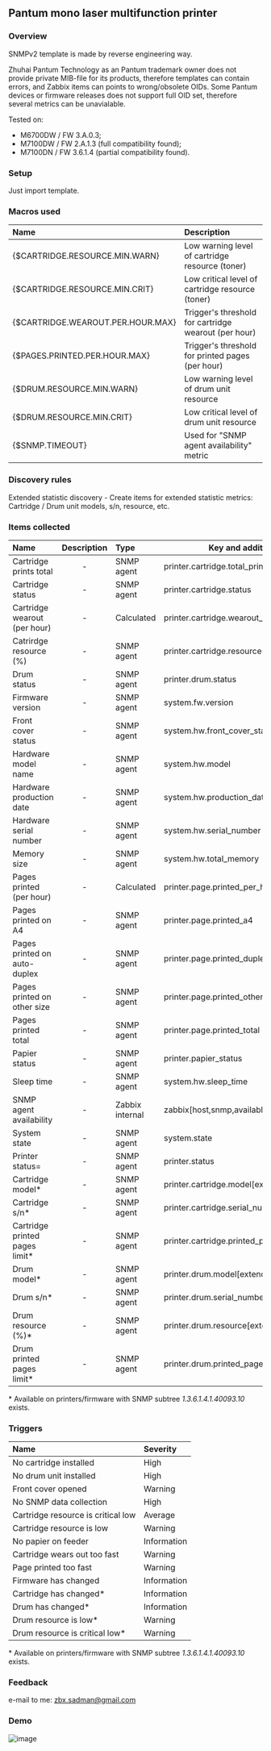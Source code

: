 ## Pantum mono laser multifunction printer

### Overview

SNMPv2 template is made by reverse engineering way.

Zhuhai Pantum Technology as an Pantum trademark owner does not provide private MIB-file for its products, therefore templates can contain errors, and Zabbix items can points to wrong/obsolete OIDs. Some Pantum devices or firmware releases does not support full OID set, therefore several metrics can be unavialable.

Tested on:
 - M6700DW / FW 3.A.0.3;
 - M7100DW / FW 2.A.1.3 (full compatibility found);
 - M7100DN / FW 3.6.1.4 (partial compatibility found).

### Setup

Just import template.

### Macros used

| Name                              | Description                                          |
|:----------------------------------|:-----------------------------------------------------|
| {$CARTRIDGE.RESOURCE.MIN.WARN}    | Low warning level of cartridge resource (toner)      |
| {$CARTRIDGE.RESOURCE.MIN.CRIT}    | Low critical level of cartridge resource (toner)     |
| {$CARTRIDGE.WEAROUT.PER.HOUR.MAX} | Trigger's threshold for cartridge wearout (per hour) |
| {$PAGES.PRINTED.PER.HOUR.MAX}     | Trigger's threshold for printed pages (per hour)     |
| {$DRUM.RESOURCE.MIN.WARN}         | Low warning level of drum unit resource              |
| {$DRUM.RESOURCE.MIN.CRIT}         | Low critical level of drum unit resource             |
| {$SNMP.TIMEOUT}                   | Used for "SNMP agent availability" metric            |

### Discovery rules

Extended statistic discovery - Create items for extended statistic metrics: Cartridge / Drum unit models, s/n, resource, etc.

### Items collected

| Name                           | Description |    Type         | Key and additional info                         |
|:-------------------------------|:-----------:|:----------------|-------------------------------------------------|
| Cartridge prints total         |      -      | SNMP agent      | printer.cartridge.total_prints                  |
| Cartridge status               |      -      | SNMP agent      | printer.cartridge.status                        |
| Cartridge wearout (per hour)   |      -      | Calculated      | printer.cartridge.wearout_per_hour              |
| Catrirdge resource (%)         |      -      | SNMP agent      | printer.cartridge.resource                      |
| Drum status                    |      -      | SNMP agent      | printer.drum.status                             |
| Firmware version               |      -      | SNMP agent      | system.fw.version                               |
| Front cover status             |      -      | SNMP agent      | system.hw.front_cover_status                    |
| Hardware model name            |      -      | SNMP agent      | system.hw.model                                 |
| Hardware production date       |      -      | SNMP agent      | system.hw.production_date                       |
| Hardware serial number         |      -      | SNMP agent      | system.hw.serial_number                         |
| Memory size                    |      -      | SNMP agent      | system.hw.total_memory                          |
| Pages printed (per hour)       |      -      | Calculated      | printer.page.printed_per_hour                   |
| Pages printed on A4            |      -      | SNMP agent      | printer.page.printed_a4                         |
| Pages printed on auto-duplex   |      -      | SNMP agent      | printer.page.printed_duplex                     |
| Pages printed on other size    |      -      | SNMP agent      | printer.page.printed_others                     |
| Pages printed total            |      -      | SNMP agent      | printer.page.printed_total                      |
| Papier status                  |      -      | SNMP agent      | printer.papier_status                           |
| Sleep time                     |      -      | SNMP agent      | system.hw.sleep_time                            |
| SNMP agent availability        |      -      | Zabbix internal | zabbix[host,snmp,available]                     |
| System state                   |      -      | SNMP agent      | system.state                                    |
| Printer status\=               |      -      | SNMP agent      | printer.status                                  |
| Cartridge model\*              |      -      | SNMP agent      | printer.cartridge.model[extended]               |
| Cartridge s/n\*	         |      -      | SNMP agent      | printer.cartridge.serial_number[extended]       |
| Cartridge printed pages limit\*|      -      | SNMP agent      | printer.cartridge.printed_pages_limit[extended] |
| Drum model\*	                 |      -      | SNMP agent      | printer.drum.model[extended]                    |
| Drum s/n\*	                 |      -      | SNMP agent      | printer.drum.serial_number[extended]            |
| Drum resource (%)\*	         |      -      | SNMP agent      | printer.drum.resource[extended]                 |
| Drum printed pages limit\*     |      -      | SNMP agent      | printer.drum.printed_pages_limit[extended]      |

\* Available on printers/firmware with SNMP subtree _1.3.6.1.4.1.40093.10_ exists.

### Triggers

| Name                               | Severity     |
|:-----------------------------------|:-------------|
| No cartridge installed             | High         |
| No drum unit installed             | High         |
| Front cover opened                 | Warning      |
| No SNMP data collection            | High         |
| Cartridge resource is critical low | Average      |
| Cartridge resource is low          | Warning      |
| No papier on feeder                | Information  |
| Cartridge wears out too fast       | Warning      |
| Page printed too fast              | Warning      |
| Firmware has changed               | Information  |
| Cartridge has changed\*            | Information  |
| Drum has changed\*                 | Information  |
| Drum resource is low\*             | Warning      |
| Drum resource is critical low\*    | Warning      |

\* Available on printers/firmware with SNMP subtree _1.3.6.1.4.1.40093.10_ exists.

### Feedback

e-mail to me: zbx.sadman@gmail.com

### Demo
![image](https://github.com/zbx-sadman/zabbix-templates/assets/12827470/24d193b9-870b-4174-a12c-4351d3875a7a)
